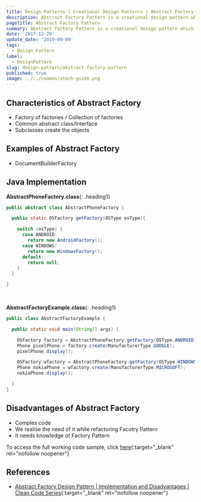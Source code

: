 ```yaml
---
title: Design Patterns | Creational Design Patterns | Abstract Factory Pattern
description: Abstract Factory Pattern is a creational design pattern which is also known as Factory of factories.
pagetitle: Abstract Factory Pattern
summary: Abstract Factory Pattern is a creational design pattern which is also known as Factory of factories.
date: '2017-12-29'
update_date: '2019-09-09'
tags:
  - Design Pattern
label:
  - DesignPattern
slug: design-pattern/abstract-factory-pattern
published: true
image: ../../common/atech-guide.png
---
```


## Characteristics of Abstract Factory 
- Factory of factories / Collection of factories
- Common abstract class/Interface
- Subclasses create the objects

## Examples of Abstract Factory
- DocumentBuilderFactory

## Java Implementation

**AbstractPhoneFactory.class**{: .heading1}  

```java
public abstract class AbstractPhoneFactory {

  public static OSFactory getFactory(OSType osType){

    switch (osType) {
      case ANDROID:
        return new AndroidFactory();
      case WINDOWS:
        return new WindowsFactory();
      default:
        return null;
    }
  }

}
```

<br/>

**AbstractFactoryExample.class**{: .heading1}  

```java
public class AbstractFactoryExample {

  public static void main(String[] args) {

    OSFactory factory = AbstractPhoneFactory.getFactory(OSType.ANDROID);
    Phone pixelPhone = factory.create(ManufacturerType.GOOGLE);
    pixelPhone.display();

    OSFactory wfactory = AbstractPhoneFactory.getFactory(OSType.WINDOWS);
    Phone nokiaPhone = wfactory.create(ManufacturerType.MICROSOFT);
    nokiaPhone.display();

  }
}
```

## Disadvantages of Abstract Factory
- Complex code
- We realise the need of it while refactoring Facotry Pattern
- It needs knowledge of Factory Pattern
 
To access the full working code sample, click [here](https://github.com/kamranalinitb/designpattern-blog/tree/master/creational/src/main/java/abstractfactory "AbstractFactory"){:target="_blank" rel="nofollow noopener"}

## References
- [Abstract Factory Design Pattern | Implementation and Disadvantages | Clean Code Series](https://www.youtube.com/watch?v=hWVfRwgfdGg){:target="_blank" rel="nofollow noopener"}
